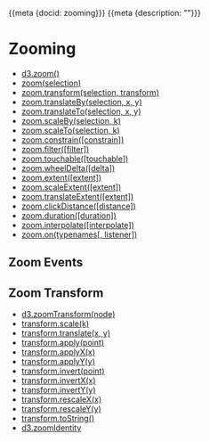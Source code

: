 {{meta {docid: zooming}}}
{{meta {description: ""}}}

<style>

</style>

<script src="https://d3js.org/d3.v5.min.js"></script>

# Zooming

+ [d3.zoom()](https://github.com/d3/d3-zoom#zoom)
+ [zoom(selection)](https://github.com/d3/d3-zoom#_zoom)
+ [zoom.transform(selection, transform)](https://github.com/d3/d3-zoom#zoom_transform)
+ [zoom.translateBy(selection, x, y)](https://github.com/d3/d3-zoom#zoom_translateBy)
+ [zoom.translateTo(selection, x, y)](https://github.com/d3/d3-zoom#zoom_translateTo)
+ [zoom.scaleBy(selection, k)](https://github.com/d3/d3-zoom#zoom_scaleBy)
+ [zoom.scaleTo(selection, k)](https://github.com/d3/d3-zoom#zoom_scaleTo)
+ [zoom.constrain([constrain])](https://github.com/d3/d3-zoom#zoom_constrain)
+ [zoom.filter([filter])](https://github.com/d3/d3-zoom#zoom_filter)
+ [zoom.touchable([touchable])](https://github.com/d3/d3-zoom#zoom_touchable)
+ [zoom.wheelDelta([delta])](https://github.com/d3/d3-zoom#zoom_wheelDelta)
+ [zoom.extent([extent])](https://github.com/d3/d3-zoom#zoom_extent)
+ [zoom.scaleExtent([extent])](https://github.com/d3/d3-zoom#zoom_scaleExtent)
+ [zoom.translateExtent([extent])](https://github.com/d3/d3-zoom#zoom_translateExtent)
+ [zoom.clickDistance([distance])](https://github.com/d3/d3-zoom#zoom_clickDistance)
+ [zoom.duration([duration])](https://github.com/d3/d3-zoom#zoom_duration)
+ [zoom.interpolate([interpolate])](https://github.com/d3/d3-zoom#zoom_interpolate)
+ [zoom.on(typenames[, listener])](https://github.com/d3/d3-zoom#zoom_on)


## Zoom Events


## Zoom Transform

+ [d3.zoomTransform(node)](https://github.com/d3/d3-zoom#zoomTransform)
+ [transform.scale(k)](https://github.com/d3/d3-zoom#transform_scale)
+ [transform.translate(x, y)](https://github.com/d3/d3-zoom#transform_translate)
+ [transform.apply(point)](https://github.com/d3/d3-zoom#transform_apply)
+ [transform.applyX(x)](https://github.com/d3/d3-zoom#transform_applyX)
+ [transform.applyY(y)](https://github.com/d3/d3-zoom#transform_applyY)
+ [transform.invert(point)](https://github.com/d3/d3-zoom#transform_invert)
+ [transform.invertX(x)](https://github.com/d3/d3-zoom#transform_invertX)
+ [transform.invertY(y)](https://github.com/d3/d3-zoom#transform_invertY)
+ [transform.rescaleX(x)](https://github.com/d3/d3-zoom#transform_rescaleX)
+ [transform.rescaleY(y)](https://github.com/d3/d3-zoom#transform_rescaleY)
+ [transform.toString()](https://github.com/d3/d3-zoom#transform_toString)
+ [d3.zoomIdentity](https://github.com/d3/d3-zoom#zoomIdentity)
